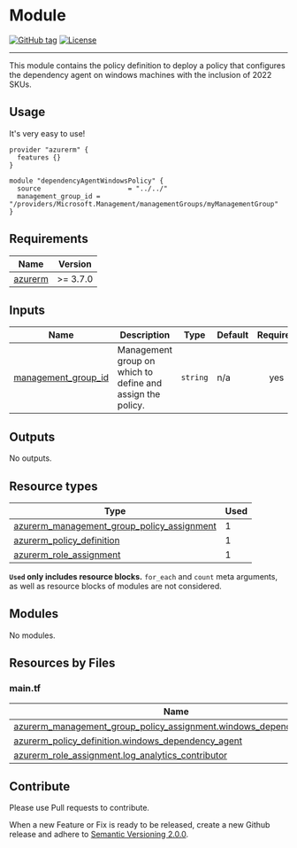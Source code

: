# Module
[![GitHub tag](https://img.shields.io/github/tag/qbeyond/terraform-module-template.svg)](https://registry.terraform.io/modules/qbeyond/terraform-module-template/provider/latest)
[![License](https://img.shields.io/github/license/qbeyond/terraform-module-template.svg)](https://github.com/qbeyond/terraform-module-template/blob/main/LICENSE)

----

This module contains the policy definition to deploy a policy that configures the dependency agent on windows machines with the inclusion of 2022 SKUs.

<!-- BEGIN_TF_DOCS -->
## Usage

It's very easy to use!
```hcl
provider "azurerm" {
  features {}
}

module "dependencyAgentWindowsPolicy" {
  source                      = "../../"
  management_group_id = "/providers/Microsoft.Management/managementGroups/myManagementGroup"
}
```

## Requirements

| Name | Version |
|------|---------|
| <a name="requirement_azurerm"></a> [azurerm](#requirement\_azurerm) | >= 3.7.0 |

## Inputs

| Name | Description | Type | Default | Required |
|------|-------------|------|---------|:--------:|
| <a name="input_management_group_id"></a> [management\_group\_id](#input\_management\_group\_id) | Management group on which to define and assign the policy. | `string` | n/a | yes |
## Outputs

No outputs.

## Resource types

| Type | Used |
|------|-------|
| [azurerm_management_group_policy_assignment](https://registry.terraform.io/providers/hashicorp/azurerm/latest/docs/resources/management_group_policy_assignment) | 1 |
| [azurerm_policy_definition](https://registry.terraform.io/providers/hashicorp/azurerm/latest/docs/resources/policy_definition) | 1 |
| [azurerm_role_assignment](https://registry.terraform.io/providers/hashicorp/azurerm/latest/docs/resources/role_assignment) | 1 |

**`Used` only includes resource blocks.** `for_each` and `count` meta arguments, as well as resource blocks of modules are not considered.

## Modules

No modules.

## Resources by Files

### main.tf

| Name | Type |
|------|------|
| [azurerm_management_group_policy_assignment.windows_dependency_agent](https://registry.terraform.io/providers/hashicorp/azurerm/latest/docs/resources/management_group_policy_assignment) | resource |
| [azurerm_policy_definition.windows_dependency_agent](https://registry.terraform.io/providers/hashicorp/azurerm/latest/docs/resources/policy_definition) | resource |
| [azurerm_role_assignment.log_analytics_contributor](https://registry.terraform.io/providers/hashicorp/azurerm/latest/docs/resources/role_assignment) | resource |
<!-- END_TF_DOCS -->

## Contribute

Please use Pull requests to contribute.

When a new Feature or Fix is ready to be released, create a new Github release and adhere to [Semantic Versioning 2.0.0](https://semver.org/lang/de/spec/v2.0.0.html).